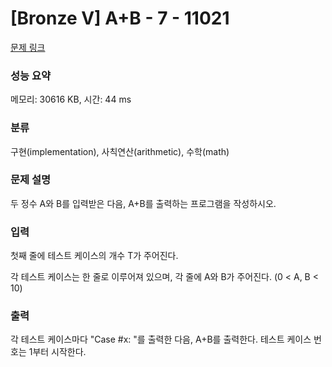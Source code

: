 # [Bronze V] A+B - 7 - 11021 

[문제 링크](https://www.acmicpc.net/problem/11021) 

### 성능 요약

메모리: 30616 KB, 시간: 44 ms

### 분류

구현(implementation), 사칙연산(arithmetic), 수학(math)

### 문제 설명

<p style="user-select: auto;">두 정수 A와 B를 입력받은 다음, A+B를 출력하는 프로그램을 작성하시오.</p>

### 입력 

 <p style="user-select: auto;">첫째 줄에 테스트 케이스의 개수 T가 주어진다.</p>

<p style="user-select: auto;">각 테스트 케이스는 한 줄로 이루어져 있으며, 각 줄에 A와 B가 주어진다. (0 < A, B < 10)</p>

### 출력 

 <p style="user-select: auto;">각 테스트 케이스마다 "Case #x: "를 출력한 다음, A+B를 출력한다. 테스트 케이스 번호는 1부터 시작한다.</p>

